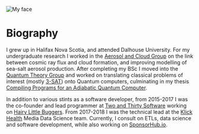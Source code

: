 ![My face](img/profile.jpg)
# Biography
I grew up in Halifax Nova Scotia, and attended Dalhouse University.  For my undergraduate research I worked in the [Aerosol and Cloud Group](http://pierce.atmos.colostate.edu/) on the link between cosmic ray flux and cloud formation, and improving modelling of sea-salt aerosol production.  After completing my BSc I moved into the [Quantum Theory Group](http://quantum.phys.dal.ca/index.html) and worked on translating classical problems of interest (mostly [3-SAT](https://en.wikipedia.org/wiki/Boolean_satisfiability_problem#3-satisfiability)) onto Quantum computers, culminating in my thesis [Compiling Programs for an Adiabatic Quantum Computer](https://github.com/esnowkropla/eskthesis).

In addition to various stints as a software developer, from 2015-2017 I was the co-founder and lead programmer at [Two and Thirty Software](http://twoandthirtysoftware.com) working on [Hairy Little Buggers](https://store.steampowered.com/app/405240/Hairy_Little_Buggers/). From 2017-2018 I was the technical lead at the [Klick Health](https://www.klick.com/) Media Data Science team. Currently, I consult on ETLs, data science and software development, while also working on [SponsorHub.io](https://www.sponsorhub.io).

